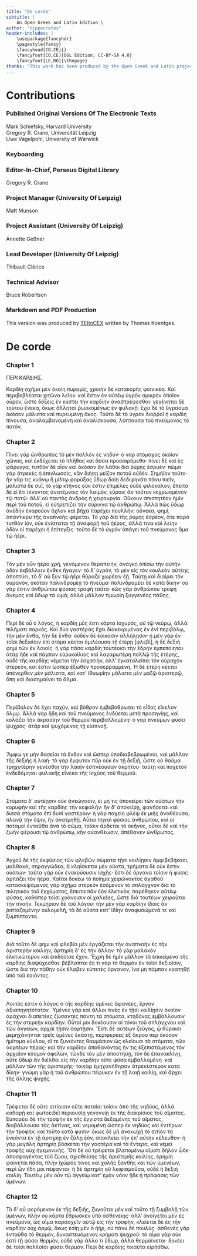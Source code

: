 ```yaml
---
title: "De corde"
subtitle: |
	An Open Greek and Latin Edition \ 
author: "Hippocrates"
header-includes: | 
	\usepackage{fancyhdr}
	\pagestyle{fancy}
	\fancyhead[CO,CE]{}
	\fancyfoot[CO,CE]{OGL Edition, CC-BY-SA 4.0}
	\fancyfoot[LE,RO]{\thepage}
thanks: "This work has been produced by the Open Greek and Latin project through the help of volunteers. See contributions for details."
...
```


# Contributions


### Published Original Versions Of The Electronic Texts

Mark Schiefsky, Harvard University  
Gregory R. Crane, Universität Leipzig  
Uwe Vagelpohl, University of Warwick  
  
### Keyboarding

### Editor-In-Chief, Perseus Digital Library

Gregory R. Crane  
  
### Project Manager (University Of Leipzig)

Matt Munson  
  
### Project Assistant (University Of Leipzig)

Annette Geßner  
  
### Lead Developer (University Of Leipzig)

Thibault Clérice  
  
### Technical Advisor

Bruce Robertson  
  
### Markdown and PDF Production

This version was produced by [TEItoCEX](https://github.com/ThomasK81/TEItoCEX) written by Thomas Koentges.

# De corde

### Chapter 1

<head>ΠΕΡΙ ΚΑΡΔΙΗΣ.</head>
          <p>Καρδίη σχῆμα μὲν ὁκοίη πυραμὶς, χροιὴν δὲ κατακορὴς <lb/>φοινικέα. Καὶ περιβεβλέαται
            χιτῶνα λεῖον· καὶ ἔστιν ἐν αὐτέῳ <lb/>ὑγρὸν σμικρὸν ὁποῖον οὖρον, ὥστε δόξεις ἐν κύστει
            τὴν καρδίην <lb/>ἀναστρέφεσθαι· γεγένηται δὲ τούτου ἕνεκα, ὅκως ἅλληται <lb/>ῥωσκομένως
            ἐν φυλακῇ· ἔχει δὲ τὸ ὕγρασμα ὁκόσον μάλιστα καὶ <lb/>πυρευμένῃ ἄκος. Τοῦτο δὲ τὸ ὑγρὸν
            διοῤῥοῖ ἡ καρδίη πίνουσα, <lb/>ἀναλαμβανομένη καὶ ἀναλίσκουσα, λάπτουσα τοῦ πνεύμονος τὸ
            <lb/>ποτόν. </p>


### Chapter 2

<p>Πίνει γὰρ ὥνθρωπος τὸ μὲν πολλὸν ἐς νηδύν· ὁ γὰρ στόμαχος <lb/>ὁκοῖον χῶνος, καὶ
            ἐκδέχεται τὸ πλῆθος καὶ ἅσσα προσαιρόμεθα· πίνει <lb/>δὲ καὶ ἐς φάρυγγα, τυτθὸν δὲ οἷον
            καὶ ὁκόσον ἂν λάθοι διὰ ῥύμης <lb/>ἐσρυέν· πῶμα γὰρ ἀτρεκὲς ἡ ἐπιγλωσσὶς, κἂν διήσῃ
            μεῖζον ποτοῦ <lb/>οὐδέν. Σημήϊον τοῦτο· ἢν γάρ τις κυάνῳ ἢ μίλτῳ φορύξας ὕδωρ <lb/>δοίη
            δεδιψηκότι πάνυ πιεῖν, μάλιστα δὲ συῒ, τὸ γὰρ κτῆνος οὐκ ἔστιν <lb/>ἐπιμελὲς οὐδὲ
            φιλόκαλον, ἔπειτα δὲ εἰ ἔτι πίνοντος ἀνατέμνοις τὸν <lb/>λαιμὸν, εὕροις ἂν τοῦτον
            κεχρωσμένον τῷ ποτῷ· ἀλλ’ οὐ παντὸς ἀνδρὸς <lb/>ἡ χειρουργία. Οὔκουν ἀπιστητέον ἡμῖν
            περὶ τοῦ ποτοῦ, εἰ εὐτρεπίζει <pb n="v.9.p.82"/> τὴν σύριγγα τῷ ἀνθρώπῳ. Ἀλλὰ πῶς ὕδωρ ἀνέδην
            ἐνοροῦον <lb/>ὄχλον καὶ βῆχα παρέχει πουλλήν; οὕνεκα, φημὶ, ἀπάντικρυ τῆς <lb/>ἀναπνοῆς
            φέρεται. Τὸ γὰρ διὰ τῆς ῥύμης ἐσρέον, ἅτε παρὰ τυτθὸν <lb/>ἰὸν, οὐκ ἐνίσταται τῇ ἀναφορῇ
            τοῦ ἠέρος, ἀλλά τινα καὶ λείην ὁδόν <lb/>οἱ παρέχει ἡ ἐπίτεγξις· τοῦτο δὲ τὸ ὑγρὸν
            ἀπάγει τοῦ πνεύμονος <lb/>ἅμα τῷ ἠέρι. </p>


### Chapter 3

<p>Τὸν μὲν οὖν ἠέρα χρὴ, γενόμενον θεραπείην, ἀνάγκῃ ὀπίσω <lb/>τὴν αὐτὴν ὁδὸν
            ἐκβάλλειν ἔνθεν ἤγαγεν· τὸ δ’ ὑγρὸν, τὸ μὲν εἰς τὸν <lb/>κουλεὸν αὐτέης ἀποπτύει, τὸ δ’
            αὖ ξὺν τῷ ἠέρι θύραζε χωρέειν ἐῇ. <lb/>Ταύτῃ καὶ διαίρει τὸν οὐρανὸν, ὁκόταν παλινδρομέῃ
            τὸ πνεῦμα· παλινδρομέει <lb/>δὲ κατὰ δίκην· οὐ γὰρ ἔστιν ἀνθρώπου φύσιος τροφὴ ταῦτα·
            <lb/>κῶς γὰρ ἀνθρώπου τροφὴ ἄνεμος καὶ ὕδωρ τὰ ὠμά; ἀλλὰ μᾶλλον <lb/>τιμωρίη ξυγγενέος
            πάθης. </p>


### Chapter 4

<p>Περὶ δὲ οὗ ὁ λόγος, ἡ καρδίη μῦς ἐστι κάρτα ἰσχυρὸς, οὐ τῷ <lb/>νεύρῳ, ἀλλὰ πιλήματι
            σαρκός. Καὶ δύο γαστέρας ἔχει διακεκριμένας <lb/>ἐν ἑνὶ περιβόλῳ, τὴν μὲν ἔνθα, τὴν δὲ
            ἔνθα· οὐδὲν δὲ ἐοίκασιν ἀλλήλῃσιν· <lb/>ἡ μὲν γὰρ ἐν τοῖσι δεξιοῖσιν ἐπὶ στόμα κέεται
            ὁμιλέουσα τῇ <lb/>ἑτέρῃ [φλεβὶ], ἡ δὲ δεξιὴ φημὶ τῶν ἐν λαιοῖς· ἡ γὰρ πᾶσα καρδίη
            <lb/>τουτέοισι τὴν ἕδρην ἐμπεποίηται· ἀτὰρ ἥδε καὶ πάμπαν εὐρυκοίλιος <lb/>καὶ
            λαγαρωτέρη πολλῷ τῆς ἑτέρης, οὐδὲ τῆς καρδίης νέμεται τὴν <lb/>ἐσχατιὴν, ἀλλ’
            ἐγκαταλείπει τὸν οὐραχὸν στερεὸν, καί ἐστιν ὥσπερ <pb n="v.9.p.84"/> ἔξωθεν προσεῤῥαμμένη. Ἡ
            δὲ ἑτέρη κέεται ὑπένερθεν μὲν μάλιστα, <lb/>καὶ κατ’ ἰθυωρίην μάλιστα μὲν μαζῷ ἀριστερῷ,
            ὅπη καὶ διασημαίνει <lb/>τὸ ἅλμα. </p>


### Chapter 5

<p>Περίβολον δὲ ἔχει παχὺν, καὶ βόθρον ἐμβεβόθρωται τὸ εἶδος <lb/>εἴκελον ὅλμῳ. Ἀλλὰ
            γὰρ ἤδη καὶ τοῦ πνεύμονος ἐνδύεται μετὰ <lb/>προσηνίης, καὶ κολάζει τὴν ἀκρασίην τοῦ
            θερμοῦ περιβαλλομένη· ὁ <lb/>γὰρ πνεύμων φύσει ψυχρός· ἀτὰρ καὶ ψυχόμενος τῇ εἰσπνοῇ.
          </p>


### Chapter 6

<p>Ἄμφω γε μὴν δασεῖαι τὰ ἔνδον καὶ ὥσπερ ὑποδιαβεβρωμέναι, <lb/>καὶ μᾶλλον τῆς δεξιῆς
            ἡ λαιή· τὸ γὰρ ἔμφυτον πῦρ οὐκ ἐν τῇ <lb/>δεξιῇ, ὥστε οὐ θαῦμα τρηχυτέρην γενέσθαι τὴν
            λαιὴν ἐσπνέουσαν <lb/>ἀκρήτου· ταύτῃ καὶ παχετὸν ἐνδεδόμηται φυλακῆς εἵνεκα τῆς ἰσχύος
            <lb/>τοῦ θερμοῦ. </p>


### Chapter 7

<p>Στόματα δ’ αὐτέῃσιν οὐκ ἀνεώγασιν, εἰ μή τις ἀποκείρει τῶν <lb/>οὐάτων τὴν κορυφὴν
            καὶ τῆς καρδίης τὴν κεφαλήν· ἢν δ’ ἀποκείρῃ, <lb/>φανήσεται καὶ δισσὰ στόματα ἐπὶ δυσὶ
            γαστέροιν· ἡ γὰρ παχείη <lb/>φλὲψ ἐκ μιῆς ἀναθέουσα, πλανᾷ τὴν ὄψιν, ἢν ἀνατμηθῇ. Αὗται
            πηγαὶ <lb/>φύσιος ἀνθρώπου, καὶ οἱ ποταμοὶ ἐνταῦθα ἀνὰ τὸ σῶμα, τοῖσιν ἄρδεται <lb/>τὸ
            σκῆνος, οὗτοι δὲ καὶ τὴν ζωὴν φέρουσι τῷ ἀνθρώπῳ, κἢν <lb/>αὐανθέωσιν, ἀπέθανεν
            ὥνθρωπος. </p>


### Chapter 8

<p>Ἀγχοῦ δὲ τῆς ἐκφύσιος τῶν φλεβῶν σώματα τῇσι κοιλίῃσιν <lb/>ἀμφιβεβήκασι, μαλθακὰ,
            σηραγγώδεα, ἃ κληΐσκεται μὲν οὔατα, τρήματα <lb/>δὲ οὐκ ἔστιν οὐάτων· ταῦτα γὰρ οὐκ
            ἐνακούουσιν ἰαχῆς· ἔστι δὲ <lb/>ὄργανα τοῖσιν ἡ φύσις ἁρπάζει τὸν ἠέρα. Καίτοι δοκέω τὸ
            ποίημα <pb n="v.9.p.86"/> χειρώνακτος ἀγαθοῦ· κατασκεψάμενος γὰρ σχῆμα στερεὸν ἐσόμενον
            <lb/>τὸ σπλάγχνον διὰ τὸ πιλητικὸν τοῦ ἐγχύματος, ἔπειτα πᾶν ἐὸν <lb/>ἑλκτικὸν,
            παρέθηκεν αὐτέῳ φύσας, καθάπερ τοῖσι χοάνοισιν οἱ χαλκέες, <lb/>ὥστε διὰ τουτέων
            χειροῦται τὴν πνοήν. Τεκμήριον δὲ τοῦ λόγου· <lb/>τὴν μὲν γὰρ καρδίην ἴδοις ἂν
            ῥιπταζομένην οὐλομελῆ, τὰ δὲ <lb/>οὔατα κατ’ ἰδίην ἀναφυσώμενά τε καὶ ξυμπίπτοντα. </p>


### Chapter 9

<p>Διὰ τοῦτο δέ φημι καὶ φλεβία μὲν ἐργάζεται τὴν ἀναπνοὴν ἐς <lb/>τὴν ἀριστερὴν
            κοιλίην, ἀρτηρίη δ’ ἐς τὴν ἄλλην· τὸ γὰρ μαλακὸν <lb/>ἑλκτικώτερον καὶ ἐπιδόσιας ἔχον.
            Ἔχρη δὲ ἡμῖν μᾶλλον τὰ ἐπικείμενα <lb/>τῆς καρδίης διαψύχεσθαι· βέβλαπται ἔς τι γὰρ τὸ
            θερμὸν ἐν <lb/>τοῖσι δεξιοῖσιν, ὥστε διὰ τὴν πάθην οὐκ ἔλαβεν εὐπετὲς ὄργανον, ἵνα
            <lb/>μὴ πάμπαν κρατηθῇ ὑπὸ τοῦ ἐσιόντος. </p>


### Chapter 10

<p>Λοιπός ἐστιν ὁ λόγος ὁ τῆς καρδίης ὑμένες ἀφανέες, ἔργον <lb/>ἀξιαπηγητότατον.
            Ὑμένες γὰρ καὶ ἄλλοι τινὲς ἐν τῇσι κοιλίῃσιν <lb/>ὁκοῖον ἀράχναι διαπετέες ζώσαντες
            πάντη τὰ στόματα, κτηδόνας ἐμβάλλουσιν <lb/>ἐς τὴν στερεὴν καρδίην. Οὗτοί μοι δοκέουσιν
            οἱ τόνοι τοῦ <lb/>σπλάγχνου καὶ τῶν ἀγγείων, ἀρχαὶ τῇσιν ἀορτῇσιν. Ἔστι δὲ αὐτέων 
            <pb n="v.9.p.88"/> ζεῦγος, ᾧ θύραισι μεμηχάνηνται τρεῖς ὑμένες ἑκάστῃ, περιφερέες <lb/>ἐξ ἄκρου
            περ ὁκόσον ἡμίτομα κύκλου, οἵ τε ξυνιόντες θαυμάσιον <lb/>ὡς κλείουσι τὰ στόματα, τῶν
            ἀορτέων πέρας· καὶ τὴν καρδίην <lb/>ἀποθανόντος ἤν τις ἐξεπιστάμενος τὸν ἀρχαῖον κόσμον
            ἀφελὼν, <lb/>τῶνδε τὸν μὲν ἀποστήσῃ, τὸν δὲ ἐπανακλίνῃ, οὔτε ὕδωρ ἂν διέλθοι <lb/>εἰς
            τὴν καρδίην οὔτε φῦσα ἐμβαλλομένη· καὶ μᾶλλον τῶν τῆς ἀριστερῆς· <lb/>τοιγὰρ
            ἐμηχανήθησαν ἀτρεκέστερον κατὰ δίκην· γνώμη γὰρ <lb/>ἡ τοῦ ἀνθρώπου πέφυκεν ἐν τῇ λαιῇ
            κοιλίῃ, καὶ ἄρχει τῆς ἄλλης <lb/>ψυχῆς. </p>


### Chapter 11

<p>Τρέφεται δὲ οὔτε σιτίοισιν οὔτε ποτοῖσι τοῖσιν ἀπὸ τῆς νηδύος, <lb/>ἀλλὰ καθαρῇ καὶ
            φωτοειδεῖ περιουσίῃ γεγονυίῃ ἐκ τῆς διακρίσιος <lb/>τοῦ αἵματος. Εὐπορέει δὲ τὴν τροφὴν
            ἐκ τῆς ἔγγιστα δεξαμένης <pb n="v.9.p.90"/> τοῦ αἵματος, διαβάλλουσα τὰς ἀκτῖνας, καὶ νεμομένη
            ὥσπερ <lb/>ἐκ νηδύος καὶ ἐντέρων τὴν τροφὴν, καὶ τοῦτο κατὰ φύσιν· ὅκως δὲ μὴ
            <lb/>ἀνακωχῇ τὸ σιτίον τὰ ἐνεόντα ἐν τῇ ἀρτηρίῃ ἐν ζάλῃ ἐὸν, ἀποκλείει <lb/>τὴν ἐπ’
            αὐτὴν κέλευθον· ἡ γὰρ μεγάλη ἀρτηρίη βόσκεται τὴν γαστέρα <lb/>καὶ τὰ ἔντερα, καὶ γέμει
            τροφῆς οὐχ ἡγεμονικῆς. Ὅτι δὲ οὐ τρέφεται <lb/>βλεπομένῳ αἵματι δῆλον ὧδε· ἀποσφαγέντος
            τοῦ ζώου, σχισθείσης <lb/>τῆς ἀριστερῆς κοιλίης, ἐρημίη φαίνεται πᾶσα, πλὴν ἰχῶρός
            <lb/>τινος καὶ χολῆς ξανθῆς καὶ τῶν ὑμενέων, περὶ ὧν ἤδη μοι πέφανται· <lb/>ἡ δὲ ἀρτηρίη
            οὓ λειφαιμοῦσα, οὐδὲ ἡ δεξιὴ κοιλίη. Τουτέῳ μὲν οὖν <lb/>τῷ ἀγγείῳ κατ’ ἐμὸν νόον ἥδε ἡ
            πρόφασις τῶν ὑμένων. </p>


### Chapter 12

<p>Τὸ δ’ αὖ φερόμενον ἐκ τῆς δεξιῆς, ζυγοῦται μὲν καὶ τοῦτο τῇ <lb/>ξυμβολῇ τῶν
            ὑμένων, πλὴν οὐ κάρτα ἔθρωσκεν ὑπὸ ἀσθενείης· ἀλλ’ <lb/>ἀνοίγεται μὲν ἐς πνεύμονα, ὡς
            αἷμα παρασχεῖν αὐτῷ εἰς τὴν τροφὴν, <lb/>κλείεται δὲ ἐς τὴν καρδίην οὐχ ἁρμῷ, ὅκως ἐσίῃ
            μὲν ὁ ἠὴρ, οὐ <pb n="v.9.p.92"/> πάνυ δὲ πουλύς· ἀσθενὲς γὰρ ἐνταῦθα τὸ θερμὸν, δυναστευόμενον
            <lb/>κρήματι ψυχροῦ· τὸ αἷμα γὰρ οὐκ ἐστὶ τῇ φύσει θερμὸν, οὐδὲ γὰρ <lb/>ἄλλο τι ὕδωρ,
            ἀλλὰ θερμαίνεται· δοκέει δὲ τοῖσι πολλοῖσι φύσει <lb/>θερμόν. Περὶ δὲ καρδίης τοιαῦτα
            εἰρήσθω. </p>

